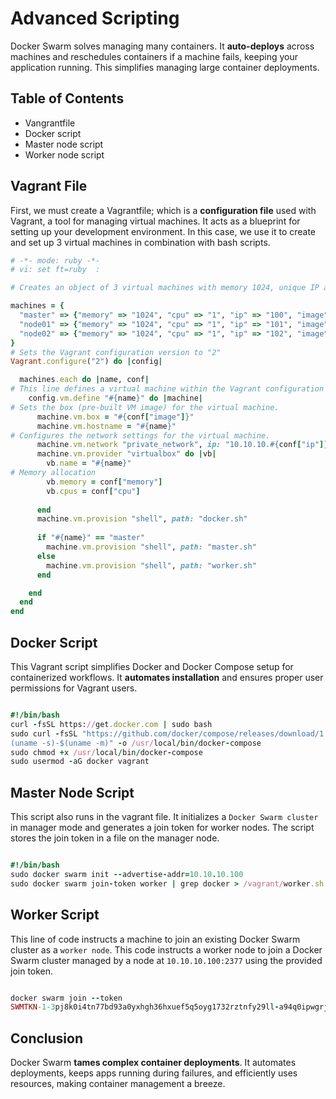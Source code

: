 # Advanced Scripting

Docker Swarm solves managing many containers. It **auto-deploys** across machines and reschedules containers if a machine fails, keeping your application running.  This simplifies managing large container deployments.

## Table of Contents

- Vangrantfile
- Docker script
- Master node script
- Worker node script
  
## Vagrant File

First, we must create a Vagrantfile; which is a **configuration file** used with Vagrant, a tool for managing virtual machines. It acts as a blueprint for setting up your development environment. In this case, we use it to create and set up 3 virtual machines in combination with bash scripts.

```ruby
# -*- mode: ruby -*-
# vi: set ft=ruby  :

# Creates an object of 3 virtual machines with memory 1024, unique IP and assigns a docker image

machines = {
  "master" => {"memory" => "1024", "cpu" => "1", "ip" => "100", "image" => "bento/ubuntu-22.04"},
  "node01" => {"memory" => "1024", "cpu" => "1", "ip" => "101", "image" => "bento/ubuntu-22.04"},
  "node02" => {"memory" => "1024", "cpu" => "1", "ip" => "102", "image" => "bento/ubuntu-22.04"}
}
# Sets the Vagrant configuration version to "2" 
Vagrant.configure("2") do |config|

  machines.each do |name, conf|
# This line defines a virtual machine within the Vagrant configuration
    config.vm.define "#{name}" do |machine|
# Sets the box (pre-built VM image) for the virtual machine.
      machine.vm.box = "#{conf["image"]}"
      machine.vm.hostname = "#{name}"
# Configures the network settings for the virtual machine. 
      machine.vm.network "private_network", ip: "10.10.10.#{conf["ip"]}"
      machine.vm.provider "virtualbox" do |vb|
        vb.name = "#{name}"
# Memory allocation
        vb.memory = conf["memory"]
        vb.cpus = conf["cpu"]
        
      end
      machine.vm.provision "shell", path: "docker.sh"
      
      if "#{name}" == "master"
        machine.vm.provision "shell", path: "master.sh"
      else
        machine.vm.provision "shell", path: "worker.sh"
      end

    end
  end
end

```

## Docker Script

This Vagrant script simplifies Docker and Docker Compose setup for containerized workflows. It **automates installation** and ensures proper user permissions for Vagrant users.

```ruby

#!/bin/bash
curl -fsSL https://get.docker.com | sudo bash
sudo curl -fsSL "https://github.com/docker/compose/releases/download/1.25.4/docker-compose-$
(uname -s)-$(uname -m)" -o /usr/local/bin/docker-compose
sudo chmod +x /usr/local/bin/docker-compose
sudo usermod -aG docker vagrant

```

## Master Node Script

This script also runs in the vagrant file. It initializes a ```Docker Swarm cluster``` in manager mode and generates a join token for worker nodes. The script stores the join token in a file on the manager node.

```ruby

#!/bin/bash
sudo docker swarm init --advertise-addr=10.10.10.100
sudo docker swarm join-token worker | grep docker > /vagrant/worker.sh

```

## Worker Script

This line of code instructs a machine to join an existing Docker Swarm cluster as a ```worker node```. This code instructs a worker node to join a Docker Swarm cluster managed by a node at ```10.10.10.100:2377``` using the provided join token.

```ruby

docker swarm join --token
SWMTKN-1-3pj8k0i4tn77bd93a0yxhgh36hxuef5q5oyg1732rztnfy29ll-a94q0ipwgrjs4xikzyb4yb3n5 10.10.10.100:2377

```

## Conclusion

Docker Swarm **tames complex container deployments**. It automates deployments, keeps apps running during failures, and efficiently uses resources, making container management a breeze.
